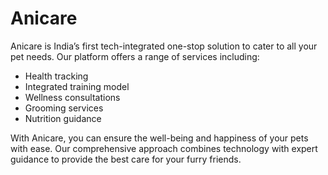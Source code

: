 # Anicare

Anicare is India’s first tech-integrated one-stop solution to cater to all your pet needs. Our platform offers a range of services including:

- Health tracking
- Integrated training model
- Wellness consultations
- Grooming services
- Nutrition guidance

With Anicare, you can ensure the well-being and happiness of your pets with ease. Our comprehensive approach combines technology with expert guidance to provide the best care for your furry friends.

